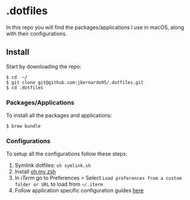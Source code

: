 .dotfiles
==========

In this repo you will find the packages/applications I use in macOS, along with their configurations.

## Install 

Start by downloading the repo:

```
$ cd  ~/
$ git clone git@github.com:jbernardo95/.dotfiles.git
$ cd .dotfiles
```

### Packages/Applications

To install all the packages and applications:

```
$ brew bundle 
```

### Configurations

To setup all the configurations follow these steps:

1. Symlink dotfiles: `sh symlink.sh`
2. Install [oh my zsh](https://github.com/robbyrussell/oh-my-zsh)
3. In *iTerm* go to Preferences > Select `Load preferences from a custom folder or URL` to load from `~/.iterm`
4. Follow application specific configuration guides [here](config)
